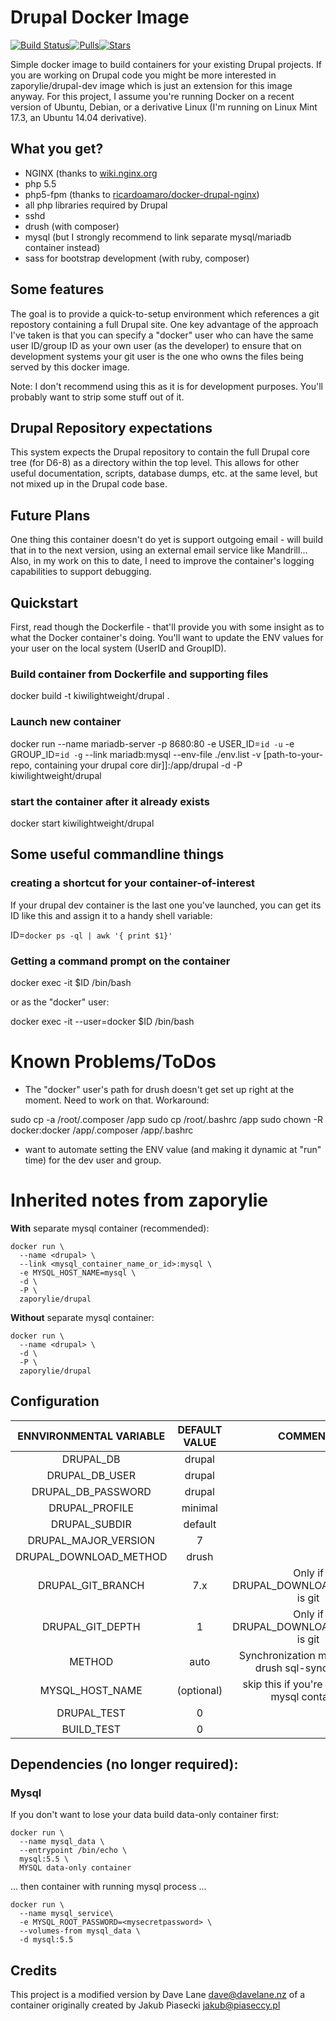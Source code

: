 Drupal Docker Image
=============================

[![Build Status](https://travis-ci.org/zaporylie/docker-drupal.svg?branch=master)](https://travis-ci.org/zaporylie/docker-drupal)[![Pulls](https://img.shields.io/docker/pulls/zaporylie/drupal.svg)](https://hub.docker.com/r/zaporylie/drupal)[![Stars](https://img.shields.io/docker/stars/zaporylie/drupal.svg)](https://hub.docker.com/r/zaporylie/drupal)

Simple docker image to build containers for your existing Drupal projects. If you are working on Drupal code you might be more interested in zaporylie/drupal-dev image which is just an extension for this image anyway. For this project, I assume you're running Docker on a recent version of Ubuntu, Debian, or a derivative Linux (I'm running on Linux Mint 17.3, an Ubuntu 14.04 derivative).

## What you get?

* NGINX (thanks to [wiki.nginx.org](http://wiki.nginx.org/Drupal)
* php 5.5
* php5-fpm (thanks to [ricardoamaro/docker-drupal-nginx](https://github.com/ricardoamaro/docker-drupal-nginx))
* all php libraries required by Drupal
* sshd
* drush (with composer)
* mysql (but I strongly recommend to link separate mysql/mariadb container instead)
* sass for bootstrap development (with ruby, composer)

## Some features

The goal is to provide a quick-to-setup environment which references a git repostory containing a full Drupal site. One key advantage of the approach I've taken is that you can specify a "docker" user who can have the same user ID/group ID as your own user (as the developer) to ensure that on development systems your git user is the one who owns the files being served by this docker image.

Note: I don't recommend using this as it is for development purposes. You'll probably want to strip some stuff out of it.

## Drupal Repository expectations

This system expects the Drupal repository to contain the full Drupal core tree (for D6-8) as a directory within the top level. This allows for other useful documentation, scripts, database dumps, etc. at the same level, but not mixed up in the Drupal code base.

## Future Plans

One thing this container doesn't do yet is support outgoing email - will build that in to the next version, using an external email service like Mandrill... Also, in my work on this to date, I need to improve the container's logging capabilities to support debugging.

## Quickstart

First, read though the Dockerfile - that'll provide you with some insight as to what the Docker container's doing. You'll want to update the ENV values for your user on the local system (UserID and GroupID).

### Build container from Dockerfile and supporting files
docker build -t kiwilightweight/drupal .

### Launch new container
docker run --name mariadb-server -p 8680:80 -e USER_ID=`id -u` -e GROUP_ID=`id -g` --link mariadb:mysql --env-file ./env.list -v [path-to-your-repo, containing your drupal core dir]]:/app/drupal -d -P kiwilightweight/drupal

### start the container after it already exists
docker start kiwilightweight/drupal

## Some useful commandline things

### creating a shortcut for your container-of-interest

If your drupal dev container is the last one you've launched, you can get its ID like this and assign it to a handy shell variable:

ID=`docker ps -ql | awk '{ print $1}'`

### Getting a command prompt on the container

docker exec -it $ID /bin/bash

or as the "docker" user:

docker exec -it --user=docker $ID /bin/bash

# Known Problems/ToDos

 * The "docker" user's path for drush doesn't get set up right at the moment. Need to work on that. Workaround:

  sudo cp -a /root/.composer /app
  sudo cp /root/.bashrc /app
  sudo chown -R docker:docker /app/.composer /app/.bashrc

 * want to automate setting the ENV value (and making it dynamic at "run" time) for the dev user and group.

# Inherited notes from zaporylie

**With** separate mysql container (recommended):

````
docker run \
  --name <drupal> \
  --link <mysql_container_name_or_id>:mysql \
  -e MYSQL_HOST_NAME=mysql \
  -d \
  -P \
  zaporylie/drupal
````

**Without** separate mysql container:

````
docker run \
  --name <drupal> \
  -d \
  -P \
  zaporylie/drupal
````

## Configuration

| ENNVIRONMENTAL VARIABLE  |  DEFAULT VALUE  |  COMMENTS  |
|:-:|:-:|:-:|
| DRUPAL_DB | drupal |  |
| DRUPAL_DB_USER | drupal |  |
| DRUPAL_DB_PASSWORD | drupal |  |
| DRUPAL_PROFILE | minimal |  |
| DRUPAL_SUBDIR | default |  |
| DRUPAL_MAJOR_VERSION | 7 |  |
| DRUPAL_DOWNLOAD_METHOD | drush |  |
| DRUPAL_GIT_BRANCH | 7.x | Only if DRUPAL_DOWNLOAD_METHOD is git |
| DRUPAL_GIT_DEPTH | 1 | Only if DRUPAL_DOWNLOAD_METHOD is git |
| METHOD | auto | Synchronization method (use drush sql-sync or file) |
| MYSQL_HOST_NAME | (optional) | skip this if you're not linking mysql container |
| DRUPAL_TEST | 0 |  |
| BUILD_TEST | 0 |  |

## Dependencies (no longer required):

### Mysql

If you don't want to lose your data build data-only container first:

````
docker run \
  --name mysql_data \
  --entrypoint /bin/echo \
  mysql:5.5 \
  MYSQL data-only container
````

... then container with running mysql process ...

````
docker run \
  --name mysql_service\
  -e MYSQL_ROOT_PASSWORD=<mysecretpassword> \
  --volumes-from mysql_data \
  -d mysql:5.5
````

## Credits

This project is a modified version by Dave Lane <dave@davelane.nz> of a container originally created by Jakub Piasecki <jakub@piaseccy.pl>
